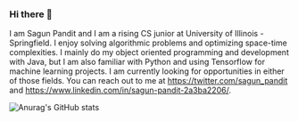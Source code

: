 ### Hi there 👋

I am Sagun Pandit and I am a rising CS junior at University of Illinois -Springfield. I enjoy solving algorithmic problems and optimizing space-time complexities. I mainly do my object oriented programming and development with Java, but I am also familiar with Python and using Tensorflow for machine learning projects. I am currently looking for opportunities in either of those fields. You can reach out to me at https://twitter.com/sagun_pandit and https://www.linkedin.com/in/sagun-pandit-2a3ba2206/. 

![Anurag's GitHub stats](https://github-readme-stats.vercel.app/api?username=asymptotically-complex&show_icons=true&theme=prussian)







